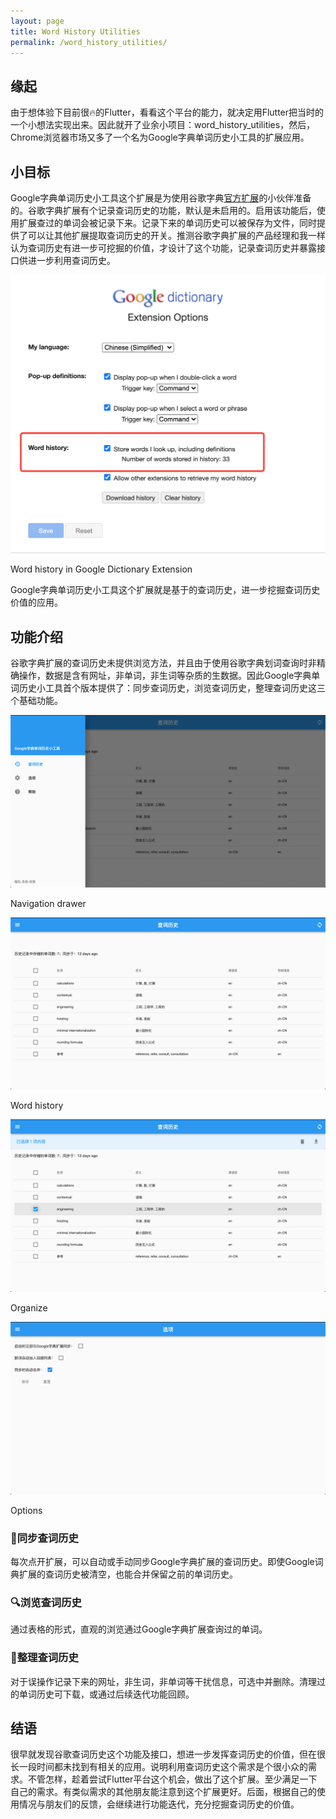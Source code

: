 ```yaml
---
layout: page
title: Word History Utilities
permalink: /word_history_utilities/
---
```


## 缘起

由于想体验下目前很🔥️的Flutter，看看这个平台的能力，就决定用Flutter把当时的一个小想法实现出来。因此就开了业余小项目：word_history_utilities，然后，Chrome浏览器市场又多了一个名为Google字典单词历史小工具的扩展应用。

## 小目标

Google字典单词历史小工具这个扩展是为使用谷歌字典[官方扩展](https://chrome.google.com/webstore/detail/mgijmajocgfcbeboacabfgobmjgjcoja)的小伙伴准备的。谷歌字典扩展有个记录查词历史的功能，默认是未启用的。启用该功能后，使用扩展查过的单词会被记录下来。记录下来的单词历史可以被保存为文件，同时提供了可以让其他扩展提取查词历史的开关。推测谷歌字典扩展的产品经理和我一样认为查词历史有进一步可挖掘的价值，才设计了这个功能，记录查词历史并暴露接口供进一步利用查词历史。

![Untitled%20f02f208d64f948238c9f79457bf32e73/Untitled.png](Untitled%20f02f208d64f948238c9f79457bf32e73/Untitled.png)

Word history in Google Dictionary Extension

Google字典单词历史小工具这个扩展就是基于的查词历史，进一步挖掘查词历史价值的应用。

## 功能介绍

谷歌字典扩展的查词历史未提供浏览方法，并且由于使用谷歌字典划词查询时非精确操作，数据是含有网址，非单词，非生词等杂质的生数据。因此Google字典单词历史小工具首个版本提供了：同步查词历史，浏览查词历史，整理查词历史这三个基础功能。

![Untitled%20f02f208d64f948238c9f79457bf32e73/Screen_Shot_2020-07-17_at_07.24.54.png](Untitled%20f02f208d64f948238c9f79457bf32e73/Screen_Shot_2020-07-17_at_07.24.54.png)

Navigation drawer

![Untitled%20f02f208d64f948238c9f79457bf32e73/Screen_Shot_2020-07-17_at_07.24.29.png](Untitled%20f02f208d64f948238c9f79457bf32e73/Screen_Shot_2020-07-17_at_07.24.29.png)

Word history

![Untitled%20f02f208d64f948238c9f79457bf32e73/Screen_Shot_2020-07-17_at_07.29.10.png](Untitled%20f02f208d64f948238c9f79457bf32e73/Screen_Shot_2020-07-17_at_07.29.10.png)

Organize

![Untitled%20f02f208d64f948238c9f79457bf32e73/Screen_Shot_2020-07-17_at_07.25.24.png](Untitled%20f02f208d64f948238c9f79457bf32e73/Screen_Shot_2020-07-17_at_07.25.24.png)

Options

### 📕同步查词历史

每次点开扩展，可以自动或手动同步Google字典扩展的查词历史。即使Google词典扩展的查词历史被清空，也能合并保留之前的单词历史。

### 🔍浏览查词历史

通过表格的形式，直观的浏览通过Google字典扩展查询过的单词。

### 📖整理查词历史

对于误操作记录下来的网址，非生词，非单词等干扰信息，可选中并删除。清理过的单词历史可下载，或通过后续迭代功能回顾。

## 结语

很早就发现谷歌查词历史这个功能及接口，想进一步发挥查词历史的价值，但在很长一段时间都未找到有相关的应用。说明利用查词历史这个需求是个很小众的需求。不管怎样，趁着尝试Flutter平台这个机会，做出了这个扩展。至少满足一下自己的需求。有类似需求的其他朋友能注意到这个扩展更好。后面，根据自己的使用情况与朋友们的反馈，会继续进行功能迭代，充分挖掘查词历史的价值。